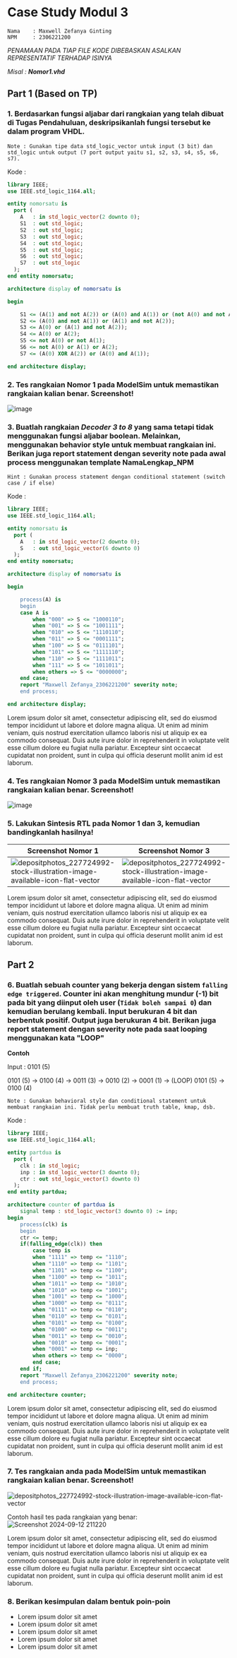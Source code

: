 # Case Study Modul 3
```
Nama    : Maxwell Zefanya Ginting
NPM     : 2306221200
```

*PENAMAAN PADA TIAP FILE KODE DIBEBASKAN ASALKAN REPRESENTATIF TERHADAP ISINYA*

*Misal : **Nomor1.vhd***

## Part 1 (Based on TP)
### 1. Berdasarkan fungsi aljabar dari rangkaian yang telah dibuat di Tugas Pendahuluan, deskripsikanlah fungsi tersebut ke dalam program VHDL.  
    Note : Gunakan tipe data std_logic_vector untuk input (3 bit) dan std_logic untuk output (7 port output yaitu s1, s2, s3, s4, s5, s6, s7).

Kode :
```vhdl
library IEEE;
use IEEE.std_logic_1164.all;

entity nomorsatu is
  port (
    A	: in std_logic_vector(2 downto 0);
    S1	: out std_logic;
    S2	: out std_logic;
    S3	: out std_logic;
    S4	: out std_logic;
    S5	: out std_logic;
    S6	: out std_logic;
    S7	: out std_logic
  );
end entity nomorsatu;

architecture display of nomorsatu is

begin

    S1 <= (A(1) and not A(2)) or (A(0) and A(1)) or (not A(0) and not A(2));
    S2 <= (A(0) and not A(1)) or (A(1) and not A(2));
    S3 <= A(0) or (A(1) and not A(2));
    S4 <= A(0) or A(2);
    S5 <= not A(0) or not A(1);
    S6 <= not A(0) or A(1) or A(2);
    S7 <= (A(0) XOR A(2)) or (A(0) and A(1));

end architecture display;
```


### 2. Tes rangkaian **Nomor 1** pada ModelSim untuk memastikan rangkaian kalian benar. Screenshot!
![image](https://github.com/user-attachments/assets/bfcbfe0e-ed0a-48eb-b84f-547fd4659a5a)


### 3. Buatlah rangkaian *Decoder 3 to 8* yang sama tetapi tidak menggunakan fungsi aljabar boolean. Melainkan, menggunakan behavior style untuk membuat rangkaian ini. Berikan juga report statement dengan severity **note** pada awal process menggunakan template **NamaLengkap_NPM**

    Hint : Gunakan process statement dengan conditional statement (switch case / if else)

Kode :
```vhdl
library IEEE;
use IEEE.std_logic_1164.all;

entity nomorsatu is
  port (
    A	: in std_logic_vector(2 downto 0);
    S	: out std_logic_vector(6 downto 0)
  );
end entity nomorsatu;

architecture display of nomorsatu is

begin

    process(A) is
    begin
	case A is
	    when "000" => S <= "1000110";
	    when "001" => S <= "1001111";
	    when "010" => S <= "1110110";
	    when "011" => S <= "0001111";
	    when "100" => S <= "0111101";
	    when "101" => S <= "1111110";
	    when "110" => S <= "1111011";
	    when "111" => S <= "1011011";
	    when others => S <= "0000000";
	end case;
    report "Maxwell Zefanya_2306221200" severity note;
    end process;

end architecture display;
```

Lorem ipsum dolor sit amet, consectetur adipiscing elit, sed do eiusmod tempor incididunt ut labore et dolore magna aliqua. Ut enim ad minim veniam, quis nostrud exercitation ullamco laboris nisi ut aliquip ex ea commodo consequat. Duis aute irure dolor in reprehenderit in voluptate velit esse cillum dolore eu fugiat nulla pariatur. Excepteur sint occaecat cupidatat non proident, sunt in culpa qui officia deserunt mollit anim id est laborum.


### 4. Tes rangkaian **Nomor 3** pada ModelSim untuk memastikan rangkaian kalian benar. Screenshot!
![image](https://github.com/user-attachments/assets/b80c70b9-e37d-433d-9fa2-510204477564)

### 5. Lakukan Sintesis RTL pada Nomor 1 dan 3, kemudian bandingkanlah hasilnya!

| Screenshot Nomor 1 | Screenshot Nomor 3 |
|--------------------|---------------------|
|![depositphotos_227724992-stock-illustration-image-available-icon-flat-vector](https://github.com/user-attachments/assets/06aaaaf7-d6a7-4da8-a9db-ea421ae7f9a5)|![depositphotos_227724992-stock-illustration-image-available-icon-flat-vector](https://github.com/user-attachments/assets/06aaaaf7-d6a7-4da8-a9db-ea421ae7f9a5)|

Lorem ipsum dolor sit amet, consectetur adipiscing elit, sed do eiusmod tempor incididunt ut labore et dolore magna aliqua. Ut enim ad minim veniam, quis nostrud exercitation ullamco laboris nisi ut aliquip ex ea commodo consequat. Duis aute irure dolor in reprehenderit in voluptate velit esse cillum dolore eu fugiat nulla pariatur. Excepteur sint occaecat cupidatat non proident, sunt in culpa qui officia deserunt mollit anim id est laborum.


## Part 2
### 6. Buatlah sebuah counter yang bekerja dengan sistem ```falling edge triggered```. Counter ini akan menghitung mundur (-1) bit pada bit yang diinput oleh user (```Tidak boleh sampai 0```) dan kemudian berulang kembali. Input berukuran 4 bit dan berbentuk positif. Output juga berukuran 4 bit. Berikan juga report statement dengan severity **note** pada saat looping menggunakan kata "LOOP"

**Contoh**

Input : 0101 (5)

0101 (5) -> 0100 (4) -> 0011 (3) -> 0010 (2) -> 0001 (1) -> (LOOP) 0101 (5) -> 0100 (4) 

    Note : Gunakan behavioral style dan conditional statement untuk membuat rangkaian ini. Tidak perlu membuat truth table, kmap, dsb.

Kode :
```vhdl
library IEEE;
use IEEE.std_logic_1164.all;

entity partdua is
  port (
    clk	: in std_logic;
    inp : in std_logic_vector(3 downto 0);
    ctr	: out std_logic_vector(3 downto 0)
  );
end entity partdua;

architecture counter of partdua is
    signal temp : std_logic_vector(3 downto 0) := inp;
begin
    process(clk) is
    begin
    ctr <= temp;
	if(falling_edge(clk)) then
	    case temp is
		when "1111" => temp <= "1110";
		when "1110" => temp <= "1101";
		when "1101" => temp <= "1100";
		when "1100" => temp <= "1011";
		when "1011" => temp <= "1010";
		when "1010" => temp <= "1001";
		when "1001" => temp <= "1000";
		when "1000" => temp <= "0111";
		when "0111" => temp <= "0110";
		when "0110" => temp <= "0101";
		when "0101" => temp <= "0100";
		when "0100" => temp <= "0011";
		when "0011" => temp <= "0010";
		when "0010" => temp <= "0001";
		when "0001" => temp <= inp;
		when others => temp <= "0000";
	    end case;
	end if;
    report "Maxwell Zefanya_2306221200" severity note;
    end process;

end architecture counter;
```

Lorem ipsum dolor sit amet, consectetur adipiscing elit, sed do eiusmod tempor incididunt ut labore et dolore magna aliqua. Ut enim ad minim veniam, quis nostrud exercitation ullamco laboris nisi ut aliquip ex ea commodo consequat. Duis aute irure dolor in reprehenderit in voluptate velit esse cillum dolore eu fugiat nulla pariatur. Excepteur sint occaecat cupidatat non proident, sunt in culpa qui officia deserunt mollit anim id est laborum.

### 7. Tes rangkaian anda pada ModelSim untuk memastikan rangkaian kalian benar. Screenshot!
![depositphotos_227724992-stock-illustration-image-available-icon-flat-vector](https://github.com/user-attachments/assets/06aaaaf7-d6a7-4da8-a9db-ea421ae7f9a5)

Contoh hasil tes pada rangkaian yang benar:
![Screenshot 2024-09-12 211220](https://github.com/user-attachments/assets/2c9b172c-e52f-4e9e-8ed8-3d7ba1b63ad1)

Lorem ipsum dolor sit amet, consectetur adipiscing elit, sed do eiusmod tempor incididunt ut labore et dolore magna aliqua. Ut enim ad minim veniam, quis nostrud exercitation ullamco laboris nisi ut aliquip ex ea commodo consequat. Duis aute irure dolor in reprehenderit in voluptate velit esse cillum dolore eu fugiat nulla pariatur. Excepteur sint occaecat cupidatat non proident, sunt in culpa qui officia deserunt mollit anim id est laborum.

### 8. Berikan kesimpulan dalam bentuk poin-poin
- Lorem ipsum dolor sit amet
- Lorem ipsum dolor sit amet
- Lorem ipsum dolor sit amet
- Lorem ipsum dolor sit amet
- Lorem ipsum dolor sit amet
